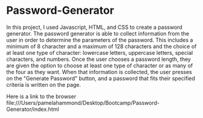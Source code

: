 # Password-Generator
In this project, I used Javascript, HTML, and CSS to create a password generator. The password generator is able to collect information from the user in order to determine the parameters of the password. This includes a minimum of 8 character and a maximum of 128 characters and the choice of at least one type of character: lowercase letters, uppercase letters, special characters, and numbers. Once the user chooses a password length, they are given the option to choose at least one type of character or as many of the four as they want. When that information is collected, the user presses on the "Generate Password" button, and a password that fits their specified criteria is written on the page. 

Here is a link to the browser 
file:///Users/pamelahammond/Desktop/Bootcamp/Password-Generator/index.html

